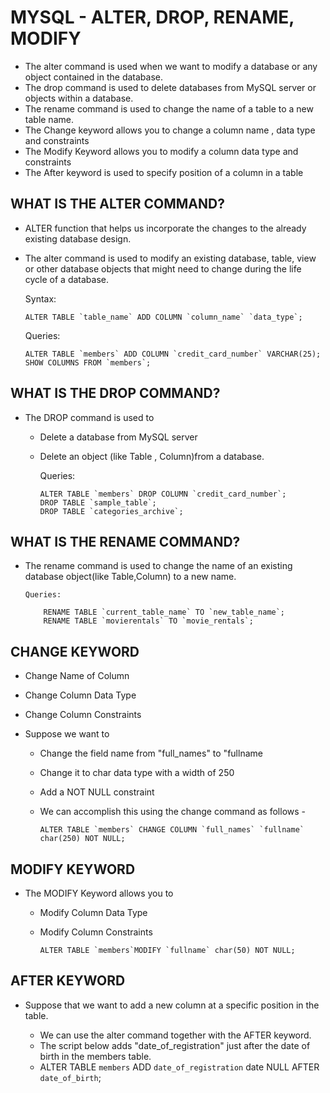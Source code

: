 #	MYSQL - ALTER, DROP, RENAME, MODIFY

-	The alter command is used when we want to modify a database or any object contained in the database.
-	The drop command is used to delete databases from MySQL server or objects within a database.
-	The rename command is used to change the name of a table to a new table name.
-	The Change keyword allows you to change a column name , data type and constraints
-	The Modify Keyword allows you to modify a column data type and constraints
-	The After keyword is used to specify position of a column in a table



##	WHAT IS THE ALTER COMMAND?

-	ALTER function that helps us incorporate the changes to the already existing database design.
-	The alter command is used to modify an existing database, table, view or other database objects that might need to change during the life cycle of a database.

	Syntax:
	
		ALTER TABLE `table_name` ADD COLUMN `column_name` `data_type`;
		
	Queries:
		
		ALTER TABLE `members` ADD COLUMN `credit_card_number` VARCHAR(25);
		SHOW COLUMNS FROM `members`;
		

##	WHAT IS THE DROP COMMAND?

-	The DROP command is used to

	-	Delete a database from MySQL server
	-	Delete an object (like Table , Column)from a database.
	
		Queries:	
		
			ALTER TABLE `members` DROP COLUMN `credit_card_number`;
			DROP TABLE `sample_table`;
			DROP TABLE `categories_archive`;

			
##	WHAT IS THE RENAME COMMAND?


-	The rename command is used to change the name of an existing database object(like Table,Column) to a new name.
	
		Queries:	
		
			RENAME TABLE `current_table_name` TO `new_table_name`;
			RENAME TABLE `movierentals` TO `movie_rentals`;

			
##	CHANGE KEYWORD


-	Change Name of Column
-	Change Column Data Type
-	Change Column Constraints	


-	Suppose we want to

	-	Change the field name from "full_names" to "fullname
	-	Change it to char data type with a width of 250
	-	Add a NOT NULL constraint
	-	We can accomplish this using the change command as follows -

	
	
			ALTER TABLE `members` CHANGE COLUMN `full_names` `fullname` char(250) NOT NULL;	

##	MODIFY KEYWORD

-	The MODIFY Keyword allows you to

	-	Modify Column Data Type
	-	Modify Column Constraints
	
	
			ALTER TABLE `members`MODIFY `fullname` char(50) NOT NULL;

##	AFTER KEYWORD
-	Suppose that we want to add a new column at a specific position in the  table.

	-	We can use the alter command together with the AFTER keyword.
	-	The script below adds "date_of_registration" just after the date of birth in the members table.
	-	ALTER TABLE  `members` ADD  `date_of_registration` date NULL AFTER  `date_of_birth`;


































































































































































	
